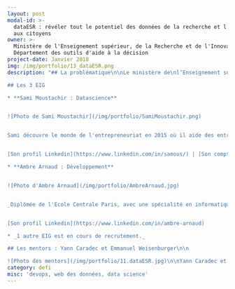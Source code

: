 ```yaml
---
layout: post
modal-id: >-
  dataESR : révéler tout le potentiel des données de la recherche et l'ouvrir
  aux citoyens
owner: >-
  Ministère de l'Enseignement supérieur, de la Recherche et de l'Innovation,
  Département des outils d'aide à la décision
project-date: Janvier 2018
img: /img/portfolio/13_dataESR.png
description: "## La problématique\n\nLe ministère de\nl’Enseignement supérieur, de la Recherche et de l’Innovation (MESRI) cherche à\nfaciliter l’accès aux données et indicateurs à ses usagers. Il souhaite aller\nplus loin que la seule ouverture des données et proposer un ensemble de\nservices accompagnant les utilisateurs qui le souhaitent dans leur analyse.\nMettre la donnée au service de tous pour aider à éclairer les décisions,\nfaciliter le dialogue entre parties prenantes du système d’enseignement\nsupérieur, de recherche et d’innovation, organiser un suivi transparent des\npolitiques publiques et aider à la décision publique, telle est l’ambition du\ndéfi.\n\n## Le défi : développer le socle technique d'une plateforme générique d'aide à l'analyse des données pour les professionnels et le grand public\n\nCe défi comporte deux dimensions :\n\n* Améliorer l’accès aux données et indicateurs sur le système d’enseignement supérieur et contribuer à densifier la littératie des données sur l’enseignement supérieur, la recherche et l’innovation chez l’ensemble des usagers, professionnels de l’ESR et grand public\n* Faire de ce service un outil générique, ouvert et déclinable à d’autres thématiques\n\nLe MESRI a déjà initié des travaux préparatoires à la\nconception de dataESR. Sur la base d’une analyse critique de ces travaux, les\nEIG développeront le socle technique de dataESR. En s’appuyant sur un data scientist\net un développeur web expérimenté du département, ils en testeront la validité\net la généricité et mettront en place des fonctionnalités répondant à un\npremier ensemble d’attentes des futurs utilisateurs.\n\n

## Les 3 EIG

* **Sami Moustachir : Datascience** 


![Photo de Sami Moustachir](/img/portfolio/SamiMoustachir.png)


Sami découvre le monde de l'entrepreneuriat en 2015 où il aide des entrepreneurs dans le lancement de leur produit dans le cadre du programme d'un accélérateur américain. Ingénieur civil de l'école des mines de Nancy, il se spécialise dans la science des données et termine ses études en explorant les techniques de traitement automatique du langage naturel pour une startup parisienne.  


[Son profil Linkedin](https://www.linkedin.com/in/samous/) | [Son compte Twitter : @sa_mous](https://www.twitter.com/sa_mous)

* **Ambre Arnaud : Développement**


![Photo d'Ambre Arnaud](/img/portfolio/AmbreArnaud.jpg)


_Diplômée de l'Ecole Centrale Paris, avec une spécialité en informatique et systèmes embarqués, j'ai terminé ma formation en effectuant mon stage de fin d'études chez Theodo en tant que développeuse web. J'ai également profité d'une année de césure au cours de mes études pour gagner en expérience professionnelle en travaillant dans un grand groupe et dans une start-up à Hong-Kong et Londres. Intéressée par les problématiques de modernisation du secteur public, et notamment l'ouverture et l'exploitation des données, je relève le défi DataESR pour mettre mon expérience et mes connaissances mais aussi ma nature curieuse et combative au service d'une cause utile à la société._


[Son profil Linkedin](https://www.linkedin.com/in/ambre-arnaud)

* _1 autre EIG est en cours de recrutement._ 

## Les mentors : Yann Caradec et Emmanuel Weisenburger\n\n

![Photo des mentors](/img/portfolio/11.dataESR.jpg)\n\nYann Caradec et Emmanuel Weisenburger co-animent le\ndépartement des outils d’aide à la décision au ministère de l’Enseignement\nsupérieur, de la Recherche et de l’Innovation. Cette structure d’une dizaine de\npersonnes est en charge de l’[ouverture des données](https://data.enseignementsup-recherche.gouv.fr/). Elle conduit des projets data-centrés comme [scanR,\nmoteur de la recherche et de l’innovation](http://scanr.enseignementsup-recherche.gouv.fr/) (prix Opendata Territorial 2016 de la Gazette des\nCommunes) ou encore la [Magical Laundry](https://github.com/eig-2017/the-magical-csv-merge-machine) (projet EIG 2017).\n\n*«\_Notre expérience réussie\nd’accueil de 2 EIG en 2017 ne peut que nous conduire à poursuivre l’aventure\nEIG sur dataESR. Avec Laurent et Léo, nos collègues EIG accueillis en 2017,\nnous avons trouvé un regard neuf et bienveillant, une capacité déterminée à\nfaire, à transmettre et à initier, au-delà du projet même, de nouvelles\npratiques ou techniques. Participer au programme EIG, c’est également\nbénéficier d’une ouverture enrichissante sur les autres projets du programme,\nd’un réseau d’experts.*\n\n*Le programme EIG, c’est aussi un moyen\nde contracter le temps d’un projet, de l’inscrire dans l’urgence stimulante\nd’un sprint de 10 mois et de déboucher forcément sur un résultat dont chacun\npourra être fier.*\n\n***Pour\ndataESR, nous tenions à réaliser le cœur de projet, son socle technique, dans\nune configuration favorisant l’interaction directe et fluide avec l’ensemble de\nl’équipe, future utilisatrice de la solution. Pour nous le programme EIG était\nune évidence pour dataESR\_!\_»***\n\n## [En savoir plus : le pitch du défi en 4 slides](https://www.slideshare.net/secret/CaDX7iRH5OUtKo)"
category: defi
misc: 'devops, web des données, data science'
---
```













